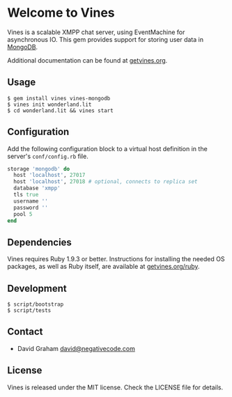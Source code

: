 # Welcome to Vines

Vines is a scalable XMPP chat server, using EventMachine for asynchronous IO.
This gem provides support for storing user data in
[MongoDB](http://www.mongodb.org/).

Additional documentation can be found at [getvines.org](http://www.getvines.org/).

## Usage

```
$ gem install vines vines-mongodb
$ vines init wonderland.lit
$ cd wonderland.lit && vines start
```

## Configuration

Add the following configuration block to a virtual host definition in
the server's `conf/config.rb` file.

```ruby
storage 'mongodb' do
  host 'localhost', 27017
  host 'localhost', 27018 # optional, connects to replica set
  database 'xmpp'
  tls true
  username ''
  password ''
  pool 5
end
```

## Dependencies

Vines requires Ruby 1.9.3 or better. Instructions for installing the
needed OS packages, as well as Ruby itself, are available at
[getvines.org/ruby](http://www.getvines.org/ruby).

## Development

```
$ script/bootstrap
$ script/tests
```

## Contact

* David Graham <david@negativecode.com>

## License

Vines is released under the MIT license. Check the LICENSE file for details.
